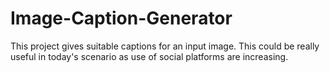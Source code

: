 # Image-Caption-Generator
This project gives suitable captions for an input image. This could be really useful in today's scenario as use of social platforms are increasing.
